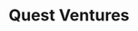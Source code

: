 ---
layout: firm_page
title: "Quest Ventures"
id: "questventures.com"
permalink: "/questventuresquestventures.com/"
website: "https://www.questventures.com"
offices: "Singapore (Singapore), Beijing (China), Ho Chi Minh City (Vietnam), Jakarta (Indonesia), Kuala Lumpur (Malaysia), Manila (Philippines), Nur-Sultan (Kazakhstan)"
investment_stages: "Seed, Series A"
portfolio_companies: "99.co, Carousell, Carro, Glife, Hepmil, Kamereo, Oddle, Shopback, VulcanPost, Xfers, ERTH, Ethis, Hatch, Social Collider, SoundEye, Tictag, Vulcan Augmetics"
portfolio_link: "https://www.questventures.com/businesses/portfolio/"
investment_markets: "Artificial intelligence, E-commerce and marketplaces, Entertainment, Finance, Food, Insurance, Logistics, Media, Property, Sports, Islamic digital economy, Alternative food, Aviation, Banking"
founded_year: "2011"
description: "Quest Ventures is a top venture capital firm in Asia focusing on the digital economy. They invest in startups and drive corporate innovation through partnerships, supporting social good initiatives alongside their venture portfolio."
linkedin: "https://sg.linkedin.com/company/questventures"
twitter: ""
instagram: ""
team_page: ""
investor_type: "Venture Capital"
crunchbase: ""
pitchbook: "https://pitchbook.com/profiles/investor/94876-75"

# SEO Optimization
meta_title: "Quest Ventures - VC Firm - projectstartups.com"
meta_description: "Quest Ventures, Quest Ventures is a top venture capital firm in Asia focusing on the digital economy. They invest in startups and drive corporate innovation through p..."
meta_keywords: "Quest Ventures, Artificial intelligence, E-commerce and marketplaces, Entertainment, Finance, Food, Insurance, Logistics, Media, Property, Sports, Islamic digital economy, Alternative food, Aviation, Banking, VC firm, venture capital, startup investor, projectstartups.com"
canonical_url: "https://vc.projectstartups.com/questventuresquestventures.com/"
---
